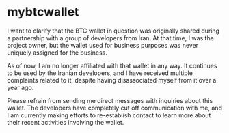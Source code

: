 # mybtcwallet
I want to clarify that the BTC wallet in question was originally shared during a partnership with a group of developers from Iran. At that time, I was the project owner, but the wallet used for business purposes was never uniquely assigned for the business.

As of now, I am no longer affiliated with that wallet in any way. It continues to be used by the Iranian developers, and I have received multiple complaints related to it, despite having disassociated myself from it over a year ago.

Please refrain from sending me direct messages with inquiries about this wallet. The developers have completely cut off communication with me, and I am currently making efforts to re-establish contact to learn more about their recent activities involving the wallet.
